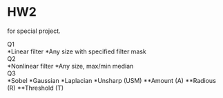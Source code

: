 # HW2
for special project. 

Q1<br/>
*Linear filter
*Any size with specified filter mask
<br/>
Q2<br/>
*Nonlinear filter
*Any size, max/min median
<br/>
Q3<br/>
*Sobel
*Gaussian
*Laplacian
*Unsharp (USM)
**Amount (A)
**Radious (R)
**Threshold (T)
